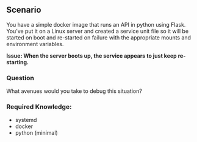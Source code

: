 
## Scenario
You have a simple docker image that runs an API in python using Flask. You’ve put it on a Linux server and created a service unit file so it will be started on boot and re-started on failure with the appropriate mounts and environment variables. 

**Issue: When the server boots up, the service appears to just keep re-starting.**

### Question

What avenues would you take to debug this situation?

### Required Knowledge:
- systemd
- docker
- python (minimal)